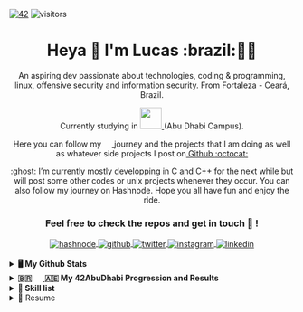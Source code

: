 [![42](https://badgen.net/badge/Born2Code/lde-alen/red?cache=86400&icon=https://meta.intra.42.fr/assets/42_logo-7dfc9110a5319a308863b96bda33cea995046d1731cebb735e41b16255106c12.svg)](https://www.42network.org/)
![visitors](https://visitor-badge.glitch.me/badge?page_id=lde-alen&left_color=gray&right_color=red)

<h1 align='center'>
  Heya 👋 I'm Lucas :brazil:👨‍💻
</h1>

<p align='center'>
  An aspiring dev passionate about technologies, coding & programming, linux, offensive security and information security. From Fortaleza - Ceará, Brazil.
  </p>
  
<p align='center'>
  Currently studying in <a href="https://42abudhabi.ae/"><img height="38" width="38" src="https://cdn.jsdelivr.net/npm/simple-icons@v6/icons/42.svg" /> </a>(Abu Dhabi Campus).
  </p>
  
  <p align='center'>

</p>

<p align='center'>
Here you can follow my <a href="https://42abudhabi.ae/"><img height="15" width="15" src="https://cdn.jsdelivr.net/npm/simple-icons@v6/icons/42.svg" /> </a> journey and the projects that I am doing as well as whatever side projects I post on<a href="https://github.com/lde-alen" target="_blank"> Github <a href="https://github.com/lde-alen" target="_blank">:octocat:</a>
</p>
<p align='center'>
:ghost: I’m currently mostly developping in C and C++ for the next while but will post some other codes or unix   projects whenever they occur. You can also follow my journey on Hashnode. Hope you all have fun and enjoy the ride.
</p>

<div align="center">

### Feel free to check the repos and get in touch :wolf: ! 

<a href="https://linkedin.com/in/lucasdeamoreira" target="_blank">
  <img align="center" alt="hashnode" src="https://img.shields.io/badge/Hashnode-2962FF?style=for-the-badge&logo=hashnode&logoColor=white" />
</a>
  
<a href="https://github.com/lde-alen" target="_blank">
  <img align="center" alt="github" src="https://img.shields.io/badge/github-%23121011.svg?style=for-the-badge&logo=github&logoColor=white" />
</a>

<a href="https://twitter.com/lucasdeamoreira" target="_blank">
  <img align="center" alt="twitter" src="https://img.shields.io/badge/twitter-%231DA1F2.svg?style=for-the-badge&logo=Twitter&logoColor=white"/>
</a>

<a href="https://instagram.com/lucasdeamoreira" target="_blank">
  <img align="center" alt="instagram" src="https://img.shields.io/badge/instagram-%23E4405F.svg?style=for-the-badge&logo=Instagram&logoColor=white" />
</a>

<a href="https://linkedin.com/in/lucasdeamoreira" target="_blank">
  <img align="center" alt="linkedin" src="https://img.shields.io/badge/linkedin-%230077B5.svg?&style=for-the-badge&logo=linkedin&logoColor=white" />
</a>

<br/>
</div>
<br/>
  <details>
  <summary><b>🖥️ My Github Stats</b></summary>
 <br/>
 <p align='center'>
<a href="https://github.com/lde-alen">
  <img align="center" src="https://github-readme-stats.vercel.app/api?username=lde-alen&show_icons=true&theme=dark&count_private=true" />
</a>
<a href="https://github.com/lde-alen">
 <img align="center" src="https://github-readme-stats.vercel.app/api/top-langs/?username=lde-alen&layout=compact&show_icons=true&theme=dark&langs_count=10)](https://github.com/lde-alen" alt="Lucas' github stats"/>
</a>
</p>
</details>

<details>	
  <br />
  <summary><b>🇧🇷 <a href="https://42abudhabi.ae/"><img height="16" width="16" src="https://cdn.jsdelivr.net/npm/simple-icons@v6/icons/42.svg" /> </a> 🇦🇪 My 42AbuDhabi Progression and Results</b></summary>
<h2>42 Piscine</h2>
  
[![lde-alen's 42 piscine stats](https://badge42.herokuapp.com/api/stats/lde-alen?cursus=C%20Piscine)](https://github.com/yassirtouab)

 <h2>42 Cursus</h2>
 
 [![lde-alen's 42 stats](https://badge42.herokuapp.com/api/stats/lde-alen?privacyEmail=true)](https://github.com/JaeSeoKim/badge42)
 
 <h3>Foundation</h3>

Project | Description | Result
------- | ----------- | ------
[Libft](https://github.com/lde-alen/Libft) | In 42 we are forbidden from using system functions in our projects. This project consists on recreating a series of functions in order to compile them as an archive to create our own Library that will be further enhanced with our own preferences and used for the rest of the cursus. | [![jaeskim's 42Project Score](https://badge42.herokuapp.com/api/project/lde-alen/Libft)](https://github.com/lde-alen)
[get_next_line](https://github.com/lde-alen/get_next_line)| The GNL function takes as parameter a file descriptor and should return the next line available inside the file. | [![jaeskim's 42Project Score](https://badge42.herokuapp.com/api/project/lde-alen/get_next_line)](https://github.com/lde-alen)
[ft_printf](https://github.com/lde-alen/ft_printf)| This project consists on recreating the system printf but not all the flags. | [![jaeskim's 42Project Score](https://badge42.herokuapp.com/api/project/lde-alen/ft_printf)](https://github.com/lde-alen)
[Born2beroot](https://github.com/lde-alen/born2beroot)| This project aims to introduce you to the wonderful world of virtualization. | [![jaeskim's 42Project Score](https://badge42.herokuapp.com/api/project/lde-alen/Born2beroot)](https://github.com/lde-alen)
[Exam Rank 02](https://github.com/lde-alen/exam-rank-02)| Exam Rank 02 | [![jaeskim's 42Project Score](https://badge42.herokuapp.com/api/project/lde-alen/ft_printf)](https://github.com/lde-alen)
[fract-ol](https://github.com/lde-alen/fractol)| Fract-ol project is mainly a graphical project requiring us to draw a multiple fractals. In Mathematics, a fractal is a subset of Euclidean space with a fractal dimension that strictly exceeds its topological dimension. It contains a pattern that repeats as you zoom and you are supposed to have an infinite zoom, or at least zoom until the limit of your machine. For this project we are force to use the minilibx that is a 42 version of the libx which is basically a graphical library in which only a very limited amount of functions are available. Everything else that is required has to be coded by ourselves. | [![jaeskim's 42Project Score](https://badge42.herokuapp.com/api/project/lde-alen/fract-ol)](https://github.com/lde-alen)
 
</details>

<details>
  <br />
  <summary><b>👷 Skill list</b></summary>
  
![JavaScript](https://img.shields.io/badge/JavaScript-323330?style=for-the-badge&logo=javascript&logoColor=F7DF1E) ![GitHub](https://img.shields.io/badge/GitHub-100000?style=for-the-badge&logo=github&logoColor=white) ![GitHub Action](https://img.shields.io/badge/GitHub_Actions-2088FF?style=for-the-badge&logo=github-actions&logoColor=white) ![Docker](https://img.shields.io/badge/Docker-2CA5E0?style=for-the-badge&logo=docker&logoColor=white) ![C](https://img.shields.io/badge/c-%2300599C.svg?style=for-the-badge&logo=c&logoColor=white) ![C++](https://img.shields.io/badge/c++-%2300599C.svg?style=for-the-badge&logo=c%2B%2B&logoColor=white) ![CSS3](https://img.shields.io/badge/css3-%231572B6.svg?style=for-the-badge&logo=css3&logoColor=white) ![HTML5](https://img.shields.io/badge/html5-%23E34F26.svg?style=for-the-badge&logo=html5&logoColor=white) ![Markdown](https://img.shields.io/badge/markdown-%23000000.svg?style=for-the-badge&logo=markdown&logoColor=white) ![PHP](https://img.shields.io/badge/php-%23777BB4.svg?style=for-the-badge&logo=php&logoColor=white) ![R](https://img.shields.io/badge/r-%23276DC3.svg?style=for-the-badge&logo=r&logoColor=white) ![Shell Script](https://img.shields.io/badge/shell_script-%23121011.svg?style=for-the-badge&logo=gnu-bash&logoColor=white) ![Bootstrap](https://img.shields.io/badge/bootstrap-%23563D7C.svg?style=for-the-badge&logo=bootstrap&logoColor=white) ![Emacs](https://img.shields.io/badge/Emacs-%237F5AB6.svg?&style=for-the-badge&logo=gnu-emacs&logoColor=white) ![Eclipse](https://img.shields.io/badge/Eclipse-FE7A16.svg?style=for-the-badge&logo=Eclipse&logoColor=white) ![Vim](https://img.shields.io/badge/VIM-%2311AB00.svg?style=for-the-badge&logo=vim&logoColor=white) ![Visual Studio Code](https://img.shields.io/badge/Visual%20Studio%20Code-0078d7.svg?style=for-the-badge&logo=visual-studio-code&logoColor=white) ![Git](https://img.shields.io/badge/git-%23F05033.svg?style=for-the-badge&logo=git&logoColor=white) ![GitHub](https://img.shields.io/badge/github-%23121011.svg?style=for-the-badge&logo=github&logoColor=white) ![Discord](https://img.shields.io/badge/%3CServer%3E-%237289DA.svg?style=for-the-badge&logo=discord&logoColor=white) ![Reddit](https://img.shields.io/badge/Reddit-FF4500?style=for-the-badge&logo=reddit&logoColor=white) ![Slack](https://img.shields.io/badge/Slack-4A154B?style=for-the-badge&logo=slack&logoColor=white) ![Stack Overflow](https://img.shields.io/badge/-Stackoverflow-FE7A16?style=for-the-badge&logo=stack-overflow&logoColor=white) ![MongoDB](https://img.shields.io/badge/MongoDB-%234ea94b.svg?style=for-the-badge&logo=mongodb&logoColor=white) ![MariaDB](https://img.shields.io/badge/MariaDB-003545?style=for-the-badge&logo=mariadb&logoColor=white) ![MySQL](https://img.shields.io/badge/mysql-%2300f.svg?style=for-the-badge&logo=mysql&logoColor=white) ![SQLite](https://img.shields.io/badge/sqlite-%2307405e.svg?style=for-the-badge&logo=sqlite&logoColor=white) ![Google Drive](https://img.shields.io/badge/Google%20Drive-4285F4?style=for-the-badge&logo=googledrive&logoColor=white) ![Arch](https://img.shields.io/badge/Arch%20Linux-1793D1?logo=arch-linux&logoColor=fff&style=for-the-badge) ![IOS](https://img.shields.io/badge/iOS-000000?style=for-the-badge&logo=ios&logoColor=white) ![Linux](https://img.shields.io/badge/Linux-FCC624?style=for-the-badge&logo=linux&logoColor=black) ![Mac OS](https://img.shields.io/badge/mac%20os-000000?style=for-the-badge&logo=macos&logoColor=F0F0F0) ![Windows](https://img.shields.io/badge/Windows-0078D6?style=for-the-badge&logo=windows&logoColor=white) ![Hashnode](https://img.shields.io/badge/Hashnode-2962FF?style=for-the-badge&logo=hashnode&logoColor=white) ![Prezi](https://img.shields.io/badge/Prezi-%23000000.svg?style=for-the-badge&logo=Prezi&logoColor=white) ![TOR](https://img.shields.io/badge/tor-%237E4798.svg?style=for-the-badge&logo=tor-project&logoColor=white)
  </details>

<details>
  <summary>📃 Resume</summary>
  
  ## Education
  ## Experience
  
</details>

  
<!---
lde-alen/lde-alen is a ✨ special ✨ repository because its `README.md` (this file) appears on your GitHub profile.
You can click the Preview link to take a look at your changes.
--->

